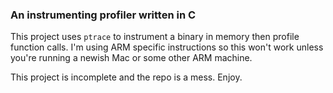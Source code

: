 ### An instrumenting profiler written in C

This project uses `ptrace` to instrument a binary in memory then profile function calls. I'm using ARM specific instructions so this won't work unless you're running a newish Mac or some other ARM machine. 

This project is incomplete and the repo is a mess. Enjoy.
